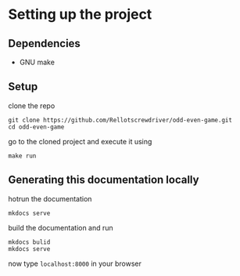 # Setting up the project

## Dependencies
- GNU make

## Setup
clone the repo
```
git clone https://github.com/Rellotscrewdriver/odd-even-game.git
cd odd-even-game 
```

go to the cloned project and execute it using 
```
make run
```

## Generating this documentation locally

hotrun the documentation
```
mkdocs serve
```

build the documentation and run
```
mkdocs bulid
mkdocs serve
```
now type `localhost:8000` in your browser
